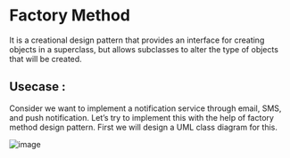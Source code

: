 # Factory Method

It is a creational design pattern that provides an interface for creating objects in a superclass, but allows subclasses to alter the type of objects that will be created.

## Usecase : 
Consider we want to implement a notification service through email, SMS, and push notification. Let’s try to implement this with the help of factory method design pattern. First we will design a UML class diagram for this. 

![image](https://user-images.githubusercontent.com/51394570/139050855-5772cdab-b620-4264-9fd7-e90641fff4dc.png)
